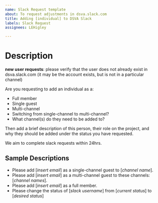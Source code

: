 ```yaml
---
name: Slack Request template
about: To request adjustments in dsva.slack.com
title: Adding [individual] to DSVA Slack
labels: Slack Request
assignees: LEHigley

---
```


# Description

**new user requests**: please verify that the user does not already exist in dsva.slack.com (it may be the account exists, but is not in a particular channel)


<describe the request>

Are you requesting to add an individual as a:

- Full member
- Single guest
- Multi-channel
- Switching from single-channel to multi-channel?
- What channel(s) do they need to be added to?

Then add a brief description of this person, their role on the project, and why they should be added under the status you have requested.

We aim to complete slack requests within 24hrs.

## Sample Descriptions 
- Please add [_insert email_] as a single-channel guest to [_channel name_].
- Please add [_insert email_] as a multi-channel guest to these channels: [_channel names_].
- Please add [_insert email_] as a full member.
- Please change the status of [_slack username_] from [_current status_] to [_desired status_]

